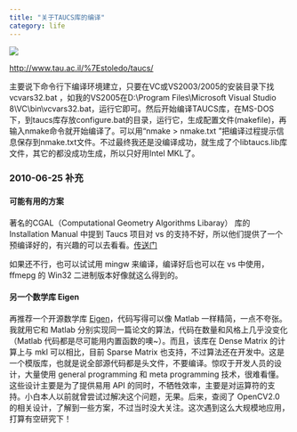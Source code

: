 ```yaml
---
title: "关于TAUCS库的编译"
category: life
---
```


<p><img small="0" src="http://hiphotos.baidu.com/maxint/pic/item/828ba61e254cd221413417b9.jpg" /></p><p><a href="http://www.tau.ac.il/%7Estoledo/taucs/">http://www.tau.ac.il/%7Estoledo/taucs/</a></p><p>主要说下命令行下编译环境建立，只要在VC或VS2003/2005的安装目录下找vcvars32.bat ，如我的VS2005在D:\Program Files\Microsoft Visual Studio 8\VC\bin\vcvars32.bat，运行它即可。然后开始编译TAUCS库，在MS-DOS下，到taucs库存放configure.bat的目录，运行它，生成配置文件(makefile)，再输入nmake命令就开始编译了。可以用“nmake &gt; nmake.txt ”把编译过程提示信息保存到nmake.txt文件。不过最终我还是没编译成功，就生成了个libtaucs.lib库文件，其它的都没成功生成，所以只好用Intel MKL了。</p><h3>2010-06-25 补充</h3><h4>可能有用的方案</h4><p>著名的CGAL（Computational Geometry Algorithms Libaray） 库的 Installation Manual 中提到 Taucs 项目对 vs 的支持不好，所以他们提供了一个预编译好的，有兴趣的可以去看看。<a target="_blank" href="http://www.cgal.org/Manual/latest/doc_html/installation_manual/Chapter_installation_manual.html#Subsection_2.6">传送门</a></p><p>如果还不行，也可以试试用 mingw 来编译，编译好后也可以在 vs 中使用，ffmepg 的 Win32 二进制版本好像就这么得到的。</p><h4>另一个数学库 Eigen</h4><p>再推荐一个开源数学库 <a target="_blank" href="http://eigen.tuxfamily.org">Eigen</a>，代码写得可以像 Matlab 一样精简，一点不夸张。我就用它和 Matlab 分别实现同一篇论文的算法，代码在数量和风格上几乎没变化（Matlab 代码都是尽可能用内置函数的噢~）。而且，该库在 Dense Matrix 的计算上与 mkl 可以相比，目前 Sparse Matrix 也支持，不过算法还在开发中。这是一个模版库，也就是说全部源代码都是头文件，不要编译。惊叹于开发人员的设计，大量使用 general programming 和 meta programming 技术，很难看懂。这些设计主要是为了提供易用 API 的同时，不牺牲效率，主要是对运算符的支持。小白本人以前就曾尝试过解决这个问题，无果。后来，查阅了 OpenCV2.0 的相关设计，了解到一些方案，不过当时没大关注。这次遇到这么大规模地应用，打算有空研究下！</p>